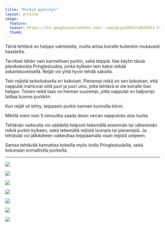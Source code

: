```yaml
---
title: "Purkin pyöritys"
layout: article
image:
  feature:
  teaser: https://lh3.googleusercontent.com/--vwwjaLyysZkhCrLHSSfUt1-Fo5O8Mrr6zfr2QHuF1zs1kpLOYwW0FusPHpO9uVN5UPlm0wvgYIwbkGDfKVPuPC-O26PSXh3o9aB25ihiibNOYiSVYFHgpa9Yc0tebdPPaonEGoELrJQhg5rOc7iQ31nSulHDPXs4_KICiZeaU7KK9ClZbMBbfjmOweq70gGHs3imzieth1rIT_lRQV6obJ3VZyCm-isdscQNHjc8xXMgzQ4pRyRnttZHDStMN-UvMh-3TEyQsHdAJURHtcJCmOx2T1-8C8PlB6kDIyhOrO8WK3iYseK1mWDmRfPwJZQ--Stz-FO8sG7xJBSgM_xiVApw2cEq4OE1w03zYjcPiNJdrI4YU1xfJD72PxKgQKE87xWo9SuQ_OIHYlCrh9Rs2QDHh6-JjnjSwkF8Roo_G1K7zOYuPmROQuV30PvA2oaw8-GiwyQmANFsIZUbvDg44l3Aoljj29Gx2LeMjUF6j75SMVUQ0d5erWaZHXWuZILbUi8YEZ9rw2mPWOt2vdYR35UgYece-UKQiZ_6qDC48=w245
  thumb:
---
```


Tämä tehtävä on helppo valmistella, mutta antaa koiralle kuitenkin mukavasti haastetta. 

Tarvitset tähän vain kannellisen purkin, sekä teippiä. Itse käytin tässä pienikokoista Pringlestuubia, jonka kylkeen tein kaksi reikää askarteluveitsellä. Reijät voi yhtä hyvin tehdä saksilla.

Tein reijistä tarkoituksella eri kokoiset. Pienempi reikä on sen kokoinen, että nappulat mahtuvat siitä juuri ja juuri ulos, jotta tehtävä ei ole koiralle liian helppo. Toinen reikä taas on hieman suurempi, jotta nappulat on halpompi laittaa tuonne purkkiin.

Kun reijät oli tehty, teippasin purkin kannen kunnolla kiinni.

Mikiltä meni noin 5 minuuttia saada desin verran nappuloita ulos tuolta.

Tehtävän vaikeutta voi säädellä helposti tekemällä enemmän tai vähemmän reikiä purkin kylkeen, sekä tekemällä reijistä isompia tai pienempiä. Ja tehtävää voi jälkikäteen vaikeuttaa teippaamalla osan reijistä umpeen.

Samaa tehtävää kannattaa kokeilla myös isolla Pringlestuubilla, sekä kokonaan erimallisilla purkeilla.

---

[![](https://lh3.googleusercontent.com/moC4lTVrkgH4r1H9wQPnrHTFHHNNOuEbOFUKXnYbHhMgrDLwKpEbjBVcS1l0UPa7476ubHYpJNmhNuuI4gBBl8kay-uDgrRnob0aNBRoVWp_5JXATrrxstZvoNiqflbzPxvYFykAEdBgacbb5rRdXHzo-_cInfuNiC1MgxUM_67aAORjAzfGvmW8OHI0yvf516BMzObRaDfU051ys2VFgNTXT9908mlGlGBgslkYvFdi-XiTGrqljRFT1EG3DMFHRvO_U2I3LM-m1cXHNuLUQtlkAhA50gK6W8svvLmvb17Gd-aiQoh6fSEjjWz9Gycb2oCmO0_eJFEaz1pn2vOTWNK6C3eVkHoxtUrLXJRqC7kL5wqNpr1tyaLlRAMwdzv2tsxzivDCwo-3jmc9N0UagEExWOwbK_QoUT0weEvYfh3Rp_H_kuyTwCVtnMCZR-AHBT7hzTFAYcY3TyjM4q-77rTDS1Gt-Ro1p-Zi9PpfUgUKDqLTFtupDi1uTtZQLRWV4n-mtW9UC2lwLmcrjFicpPEOpdZS_mya2-baef-YN2k=w800)](https://lh3.googleusercontent.com/moC4lTVrkgH4r1H9wQPnrHTFHHNNOuEbOFUKXnYbHhMgrDLwKpEbjBVcS1l0UPa7476ubHYpJNmhNuuI4gBBl8kay-uDgrRnob0aNBRoVWp_5JXATrrxstZvoNiqflbzPxvYFykAEdBgacbb5rRdXHzo-_cInfuNiC1MgxUM_67aAORjAzfGvmW8OHI0yvf516BMzObRaDfU051ys2VFgNTXT9908mlGlGBgslkYvFdi-XiTGrqljRFT1EG3DMFHRvO_U2I3LM-m1cXHNuLUQtlkAhA50gK6W8svvLmvb17Gd-aiQoh6fSEjjWz9Gycb2oCmO0_eJFEaz1pn2vOTWNK6C3eVkHoxtUrLXJRqC7kL5wqNpr1tyaLlRAMwdzv2tsxzivDCwo-3jmc9N0UagEExWOwbK_QoUT0weEvYfh3Rp_H_kuyTwCVtnMCZR-AHBT7hzTFAYcY3TyjM4q-77rTDS1Gt-Ro1p-Zi9PpfUgUKDqLTFtupDi1uTtZQLRWV4n-mtW9UC2lwLmcrjFicpPEOpdZS_mya2-baef-YN2k=s0)

[![](https://lh3.googleusercontent.com/hVRVkyq7LIsUnQqrY1tDUumKabFm1yc3fsdD6zarS2qK1Xk0rDlB06oORzpajzY1TEzDSaZAoqB7M43ort5_YpW1bUVzhwZbJoY3wTtJC3JWnSmqeyclmSMde1u3u37shkB1N9ft2kk720okDMeTISXx4Oi2Fva6AbMJ9tFFpR2UtjexmIkbwqIkNjSfxcHBPAnLLUBVZpOKZSHYengtlrqR5hFMSVnJtGJSpyr_UdzZnnmqSduFL-jcxrWls7vYKUE7r4KYOsIqfGfMh1nqgpKsZvHKEBj_0v7BX1OshcrVmUvPmd1v85j0zBGYziVik3wgVVOmQnd47RtoN4m6rGJWCXfcJxEaZkat58_Z5UQUzDj8L1lOtnUXhoFBhoAW9BuFJEoaOdpoocvFHWV8jQMHOxBtlOazlASigHTP3K9vEcI-aOduDDzRFgiP2xjxRCYuEFYNAaIyoUKaF6GV45aYaQGq8Es8To-sKasRy6mqk12Ju0t_EhXcVNmNfO0406ygkvS5ulwEBX2P9YHEmOGkACKKR4VuPTMjhN9Zzdo=w800)](https://lh3.googleusercontent.com/hVRVkyq7LIsUnQqrY1tDUumKabFm1yc3fsdD6zarS2qK1Xk0rDlB06oORzpajzY1TEzDSaZAoqB7M43ort5_YpW1bUVzhwZbJoY3wTtJC3JWnSmqeyclmSMde1u3u37shkB1N9ft2kk720okDMeTISXx4Oi2Fva6AbMJ9tFFpR2UtjexmIkbwqIkNjSfxcHBPAnLLUBVZpOKZSHYengtlrqR5hFMSVnJtGJSpyr_UdzZnnmqSduFL-jcxrWls7vYKUE7r4KYOsIqfGfMh1nqgpKsZvHKEBj_0v7BX1OshcrVmUvPmd1v85j0zBGYziVik3wgVVOmQnd47RtoN4m6rGJWCXfcJxEaZkat58_Z5UQUzDj8L1lOtnUXhoFBhoAW9BuFJEoaOdpoocvFHWV8jQMHOxBtlOazlASigHTP3K9vEcI-aOduDDzRFgiP2xjxRCYuEFYNAaIyoUKaF6GV45aYaQGq8Es8To-sKasRy6mqk12Ju0t_EhXcVNmNfO0406ygkvS5ulwEBX2P9YHEmOGkACKKR4VuPTMjhN9Zzdo=s0)

[![](https://lh3.googleusercontent.com/PnQb6yGjZhPdQTp4JkTtUvQ7jJPnUfJveKPVVzEb8sGoQxlQag6a-1Pya9GqqMlgfI-J79KnmJOOrsxdEt2BIRhw_60jLVbOh-jXDzt5u_MT7w3s8MMrr0I-zAV_KBsMlW3Ho5aAnzGcUe_fU1eRgi8J10Hux8u4fGiIYWYKdNfQ86SnAY7dBe3Jh8VObGVHXFkhR5xfODYrjbZxdYLTt8WgEICkXKURoDbn_3srkcIiWlN6wFq-2tGQKfqRRGeYX1KpZTApztYYQueCBXoIIz4FpcPsCb4N52VelQ_nKqLfrM4y2YK6fy4XsH_IKENNi4hmf_UIiEwEpdPeB2STGwOsFdDnuXJD06fs6hBuAp4eTuHhSBMYN1w9fKFi55u7-EN-0vF-nh-zm8rGcTMEGpFb2P7jCT9cX20wiHynhsQmgTabSHbzRp8eIcoz5WGA9xOTZTMRBfamGQghjgOcWOJQOcz0Gibr4lst1aruLkHxDUo37UCXCvIUIWC_nyCOt3F1tDHrflzr8rVhBNwoo5dmeOjjUxqW_h2nMroB8ig=w800)](https://lh3.googleusercontent.com/PnQb6yGjZhPdQTp4JkTtUvQ7jJPnUfJveKPVVzEb8sGoQxlQag6a-1Pya9GqqMlgfI-J79KnmJOOrsxdEt2BIRhw_60jLVbOh-jXDzt5u_MT7w3s8MMrr0I-zAV_KBsMlW3Ho5aAnzGcUe_fU1eRgi8J10Hux8u4fGiIYWYKdNfQ86SnAY7dBe3Jh8VObGVHXFkhR5xfODYrjbZxdYLTt8WgEICkXKURoDbn_3srkcIiWlN6wFq-2tGQKfqRRGeYX1KpZTApztYYQueCBXoIIz4FpcPsCb4N52VelQ_nKqLfrM4y2YK6fy4XsH_IKENNi4hmf_UIiEwEpdPeB2STGwOsFdDnuXJD06fs6hBuAp4eTuHhSBMYN1w9fKFi55u7-EN-0vF-nh-zm8rGcTMEGpFb2P7jCT9cX20wiHynhsQmgTabSHbzRp8eIcoz5WGA9xOTZTMRBfamGQghjgOcWOJQOcz0Gibr4lst1aruLkHxDUo37UCXCvIUIWC_nyCOt3F1tDHrflzr8rVhBNwoo5dmeOjjUxqW_h2nMroB8ig=s0)

[![](https://lh3.googleusercontent.com/KT8kOEydW95ZG6yswrdNEowZPidK9wTcJev1LYV_SsvmBGijuytP-jIRRTySOhxcJgnbwVczd_H3FkXEeHFKGsk28dq48UVFobXpUFVh4IXuVryInY6F-lhFdlhKRmJGBijfXCA7sKJE6jzakR5gQG8JMpzFHOq4hFxZRjM_ObiG-rcPFdCG1oftwqjLFaxZa0amuoXXV8DF_YY04KxQBeCokrNTnD8NFEhluaZxTwyM9eJeuFVVP_i9UivJbk8UDWRe-OLGSZT-WXVl9YGyWqUX8MjIsAFwCPu7K1SYCUiGxTTjs7tx1jYd-gA5aaeJk2WZdC1KSnjEfcrN6IQoBQtuaE0oLX--o9cmJ0HBmj7xB4h6BRAN-CNuFw-UT53O19h_YDuhtoenuaWPos3SAc7Y-n5pSifOeH3VswPA1xC0W4guRrI6ztu3vu-3Zx9o5YPrxcbpGwObuF0xQD89tib7TTu6JV1m3IIZkk3luOdhnhtnU4QSRpgR1EcnG1UTg-eF90OgY5PjP0u3WAEKMDAhYLz090Uqg4B1w3Vfm2U=w800)](https://lh3.googleusercontent.com/KT8kOEydW95ZG6yswrdNEowZPidK9wTcJev1LYV_SsvmBGijuytP-jIRRTySOhxcJgnbwVczd_H3FkXEeHFKGsk28dq48UVFobXpUFVh4IXuVryInY6F-lhFdlhKRmJGBijfXCA7sKJE6jzakR5gQG8JMpzFHOq4hFxZRjM_ObiG-rcPFdCG1oftwqjLFaxZa0amuoXXV8DF_YY04KxQBeCokrNTnD8NFEhluaZxTwyM9eJeuFVVP_i9UivJbk8UDWRe-OLGSZT-WXVl9YGyWqUX8MjIsAFwCPu7K1SYCUiGxTTjs7tx1jYd-gA5aaeJk2WZdC1KSnjEfcrN6IQoBQtuaE0oLX--o9cmJ0HBmj7xB4h6BRAN-CNuFw-UT53O19h_YDuhtoenuaWPos3SAc7Y-n5pSifOeH3VswPA1xC0W4guRrI6ztu3vu-3Zx9o5YPrxcbpGwObuF0xQD89tib7TTu6JV1m3IIZkk3luOdhnhtnU4QSRpgR1EcnG1UTg-eF90OgY5PjP0u3WAEKMDAhYLz090Uqg4B1w3Vfm2U=s0)

[![](https://lh3.googleusercontent.com/yWh9Ey4goHB2Z7iHqZLDEcjwwNrYRVEoVKUuNrWIMYen4MAOf3FBRQsQT5B7CABmoQCbciuAAYiycvwUk82H9P3gOdIDd76HEcaVtJYN5YidZDgrGmshO8CIEzCacAOzX78EUwclqmRvclqZnVy-S3qpFHIrDJxrZjIjbY5HlT6mJtFyy9wZi-IvzsBKSeebEz5Oq5x4BKJs5GPsIEbCnliGEwhzbyy-LZI2RSANKohyOiqaMRQMmvDBvCJ06xvjbbV0iL1FOUF0wLzP79ws-K4fhmJ515MAe1Mdi0ovMxln229nvl8_AMoy2lFF_00YoZHJKdwwCP9Sj0LpcHdsWd33MRA8I1PPgu0o2iDZObt4ZRmus0d3c4EYILAWZHpkl1rpOHADRrypnaFmjwS-Yg69nGZES6MHzLu1JKhqGwzEky_dsLKiLQXF4PyPvY7oG6H2QDT3wGiL05jbbawJmC2TWfsYOUa7BYPb7J6E91xXx-nyz4yZL7qGK9aINKlLdIp_9wDgu5pWZUXS0_BZwnZ7oKDW6E5QBieucm1dN3U=w800)](https://lh3.googleusercontent.com/yWh9Ey4goHB2Z7iHqZLDEcjwwNrYRVEoVKUuNrWIMYen4MAOf3FBRQsQT5B7CABmoQCbciuAAYiycvwUk82H9P3gOdIDd76HEcaVtJYN5YidZDgrGmshO8CIEzCacAOzX78EUwclqmRvclqZnVy-S3qpFHIrDJxrZjIjbY5HlT6mJtFyy9wZi-IvzsBKSeebEz5Oq5x4BKJs5GPsIEbCnliGEwhzbyy-LZI2RSANKohyOiqaMRQMmvDBvCJ06xvjbbV0iL1FOUF0wLzP79ws-K4fhmJ515MAe1Mdi0ovMxln229nvl8_AMoy2lFF_00YoZHJKdwwCP9Sj0LpcHdsWd33MRA8I1PPgu0o2iDZObt4ZRmus0d3c4EYILAWZHpkl1rpOHADRrypnaFmjwS-Yg69nGZES6MHzLu1JKhqGwzEky_dsLKiLQXF4PyPvY7oG6H2QDT3wGiL05jbbawJmC2TWfsYOUa7BYPb7J6E91xXx-nyz4yZL7qGK9aINKlLdIp_9wDgu5pWZUXS0_BZwnZ7oKDW6E5QBieucm1dN3U=s0)

[![](https://lh3.googleusercontent.com/mecF9DSQZJ551X6iVoX1BgaWMA7cNmcGxYwSrCrnZJQO_cdVx1StELjkI7KLDCedF0V53sSQEoSTJqLYapTFFnEhIOutHXpWvZVDwGwMvoLpFXOocIOIfaAaDESEQG2rvWAe93QFVMuFZp2kdSL_iUv65U8P131xh96B88Ab8u2TviGyjTJD-vtJn2zNLiuEAFLGt5OhOLxuSVkAydYMzedvuwk7Zg6MnXBlbQGveWFBaa0_pmFgTgVP-se1SirDQzuSLqbYxSN-Iy-JxhoGR5nKgMHxc1-Lt4MpMbcPWzknymqawLuuVCh2NgxBi1VnBvYjSsFdap7ehYrKzw9AixG96rmyBTH0qi5QO3MHL4JO-ilS68K_9-AuKjiXhBb7VW0-71nwLMJkNeQeQMQq1GSfOJQD_h_m_nlMre1G-rY_xH5A-AaChoRoA_MzOwTRcy807Eas9VpohX63NgNmCqRCrlt34uz9_BL7HiF_7dlwsbbP3HSomDzAzsyVQku7F9n-sEhpAdHR3qBnGiMKqBpe9jp1XzN0OajkVb8SaUM=w800)](https://lh3.googleusercontent.com/mecF9DSQZJ551X6iVoX1BgaWMA7cNmcGxYwSrCrnZJQO_cdVx1StELjkI7KLDCedF0V53sSQEoSTJqLYapTFFnEhIOutHXpWvZVDwGwMvoLpFXOocIOIfaAaDESEQG2rvWAe93QFVMuFZp2kdSL_iUv65U8P131xh96B88Ab8u2TviGyjTJD-vtJn2zNLiuEAFLGt5OhOLxuSVkAydYMzedvuwk7Zg6MnXBlbQGveWFBaa0_pmFgTgVP-se1SirDQzuSLqbYxSN-Iy-JxhoGR5nKgMHxc1-Lt4MpMbcPWzknymqawLuuVCh2NgxBi1VnBvYjSsFdap7ehYrKzw9AixG96rmyBTH0qi5QO3MHL4JO-ilS68K_9-AuKjiXhBb7VW0-71nwLMJkNeQeQMQq1GSfOJQD_h_m_nlMre1G-rY_xH5A-AaChoRoA_MzOwTRcy807Eas9VpohX63NgNmCqRCrlt34uz9_BL7HiF_7dlwsbbP3HSomDzAzsyVQku7F9n-sEhpAdHR3qBnGiMKqBpe9jp1XzN0OajkVb8SaUM=s0)

[![](https://lh3.googleusercontent.com/Q2LLH07AtjjDczqrmxESxQ0O0Iz4GBDZJascAvLVe5Iz04zDZJj2BQ2J7NN0fhrvItmlqTskAx-81SC93EGHWWSNSkBIC7nEcva8PzMfovUCdL0sOlYvUYs28GspbaPfElYT7wsLITl4anyRR5rGQ7PyPL_lUhV82StIlioHoWtWAB6DosoRAWgd2bboHUlkWUuvxb-1Ao002np_umOXRHf58GqOU3K9uQM619g6OGF118tC0uG6Nm0cZmDopJ8hP8RHMPTQATPTcLIUSF7fI6pt4_gR1VH5aAS_GwR-5Zs0Zfcl8v7Dp2efeRB6Y4L5LOQOmdHIO1CwNgeFXL5IwOTbj_WFf0LxLm0TZpdfMp8_QjeZ0vS15XtMa4qMstt1I8iORxTY53YMsdSAW6a9hiGDTo4brAxyIJnJ3OkwidbWY3Y8Zd5kc1jIRpvv2umyrAAYOb7GKN7WjXpWu_OHYz9SOsYf3pHSKafhH2hJmxhxWuqjEQob_MCop_2cma1YLCd3lxM4aAacc6fhVI7c8MUocTljbZGmqTJ1NKzmhlM=w800)](https://lh3.googleusercontent.com/Q2LLH07AtjjDczqrmxESxQ0O0Iz4GBDZJascAvLVe5Iz04zDZJj2BQ2J7NN0fhrvItmlqTskAx-81SC93EGHWWSNSkBIC7nEcva8PzMfovUCdL0sOlYvUYs28GspbaPfElYT7wsLITl4anyRR5rGQ7PyPL_lUhV82StIlioHoWtWAB6DosoRAWgd2bboHUlkWUuvxb-1Ao002np_umOXRHf58GqOU3K9uQM619g6OGF118tC0uG6Nm0cZmDopJ8hP8RHMPTQATPTcLIUSF7fI6pt4_gR1VH5aAS_GwR-5Zs0Zfcl8v7Dp2efeRB6Y4L5LOQOmdHIO1CwNgeFXL5IwOTbj_WFf0LxLm0TZpdfMp8_QjeZ0vS15XtMa4qMstt1I8iORxTY53YMsdSAW6a9hiGDTo4brAxyIJnJ3OkwidbWY3Y8Zd5kc1jIRpvv2umyrAAYOb7GKN7WjXpWu_OHYz9SOsYf3pHSKafhH2hJmxhxWuqjEQob_MCop_2cma1YLCd3lxM4aAacc6fhVI7c8MUocTljbZGmqTJ1NKzmhlM=s0)
